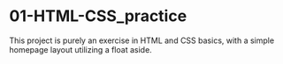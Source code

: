 # 01-HTML-CSS_practice

This project is purely an exercise in HTML and CSS basics, with a simple homepage layout utilizing a float aside.
